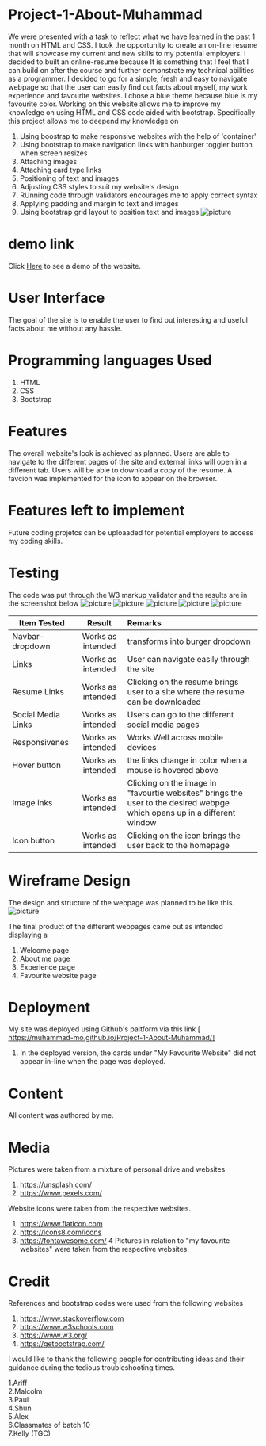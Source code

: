 # Project-1-About-Muhammad
We were presented with a task to reflect what we have learned in the past 1 month on HTML and CSS.
I took the opportunity to create an on-line resume that will showcase my current and new skills to my potential employers. 
I decided to built an online-resume because It is something that I feel that I can build on after the course and further demonstrate my technical abilities as a programmer.
I decided to go for a simple, fresh and easy to navigate webpage so that the user can easily find out facts about myself, my work experience
and favourite websites. I chose a blue theme because blue is my favourite color.
Working on this website allows me to improve my knowledge on using HTML and CSS code aided with bootstrap.
Specifically this project allows me to deepend my knowledge on
1) Using boostrap to make responsive websites with the help of 'container'
2) Using bootstrap to make navigation links with hanburger toggler button when screen resizes
3) Attaching images
4) Attaching card type links
5) Positioning of text and images
6) Adjusting CSS styles to suit my website's design
7) RUnning code through validators encourages me to apply correct syntax
8) Applying padding and margin to text and images
9) Using bootstrap grid layout to position text and images
![picture](image/indexscreen.png)

# demo link

Click <a href="https://muhammad-mo.github.io/Project-1-About-Muhammad/" target="blank">Here</a> to see a demo of the website.

# User Interface

The goal of the site is to enable the user to find out interesting and useful facts about me without any hassle.

# Programming languages Used

1. HTML
2. CSS
3. Bootstrap 

# Features

The overall website's look is achieved as planned. 
Users are able to navigate to the different pages of the site and external links will open in a different tab.
Users will be able to download a copy of the resume.
A favcion was implemented for the icon to appear on the browser.

# Features left to implement

Future coding projetcs can be uploaaded for potential employers to  access my coding skills.

# Testing
The code was put through the  W3 markup validator and the results are in the screenshot below
![picture](image/w3validator-index.png)
![picture](image/w3validator-aboutme.png)
![picture](image/w3validator-workexperiences.png)
![picture](image/w3validator-favouritewebsites.png)
![picture](image/jigsawvalidator.png)


| Item Tested         | Result            |   Remarks                        |
| --------------------|:-----------------:|:-------------------------------  |
| Navbar-dropdown     | Works as intended | transforms into burger dropdown  |   
|Links                | Works as intended | User can navigate easily through the site       |       
|Resume Links         | Works as intended |Clicking on the resume brings user to a site where the resume can be downloaded|    
|Social Media Links   | Works as intended | Users can go to the different social media pages
| Responsivenes       | Works as intended | Works Well across mobile devices  | 
| Hover button        | Works as intended | the links change in color when a mouse is hovered above    |    |  
| Image inks          | Works as intended | Clicking on the image in "favourtie websites" brings the user to the desired webpge which opens up in a different window | 
| Icon button         | Works as intended | Clicking on the icon brings the user back to the homepage       |  

# Wireframe Design

The design and structure of the webpage was planned to be like this. 
![picture](image/originalwireframe.png)

The final product of the different webpages came out as intended displaying a
1) Welcome page
2) About me page
3) Experience page
4) Favourite website page


# Deployment

My site was deployed using Github's paltform via this link
[ https://muhammad-mo.github.io/Project-1-About-Muhammad/]

1)  In the deployed version, the cards under "My Favourite Website" did not appear in-line when
the page was deployed.



# Content

All content was authored by me.

# Media

Pictures were taken from a mixture of personal drive and websites
1) https://unsplash.com/
2) https://www.pexels.com/

Website icons were taken from the respective websites.
1) https://www.flaticon.com </br>
2) https://icons8.com/icons
3) https://fontawesome.com/
4
Pictures in relation to "my favourite websites" were taken from the respective websites.

# Credit

References and bootstrap codes were used from the following websites

1. https://www.stackoverflow.com
2. https://www.w3schools.com
3. https://www.w3.org/
4. https://getbootstrap.com/

I would like to thank the following people for contributing ideas and their guidance
during the tedious troubleshooting times.

1.Ariff</br>
2.Malcolm</br>
3.Paul</br>
4.Shun</br>
5.Alex</br>
6.Classmates of batch 10</br>
7.Kelly (TGC)




